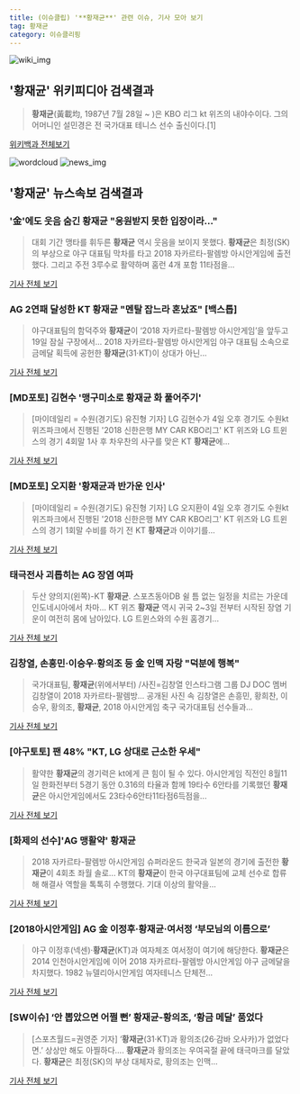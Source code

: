```yaml
---
title: (이슈클립) '**황재균**' 관련 이슈, 기사 모아 보기
tag: 황재균
category: 이슈클리핑
---
```

![wiki_img](https://user-images.githubusercontent.com/42597476/44503234-41136a80-a6d0-11e8-9071-6fc6418eafe4.png)
## **'**황재균**'** 위키피디아 검색결과
>**황재균**(黃載均, 1987년 7월 28일 ~ )은 KBO 리그 kt 위즈의 내야수이다. 그의 어머니인 설민경은 전 국가대표 테니스 선수 출신이다.[1]

<a href="https://ko.wikipedia.org/wiki/황재균" target="_blank">위키백과 전체보기</a>

![wordcloud](https://s3.ap-northeast-2.amazonaws.com/lyrics101-wordcloud/2018-09-04-1536058864.png)
![news_img](https://user-images.githubusercontent.com/42597476/44507050-1206f400-a6e4-11e8-8d98-7ffbfebb353f.png)
## **'**황재균**'** 뉴스속보 검색결과
### '金'에도 웃음 숨긴 **황재균** "응원받지 못한 입장이라…"

>대회 기간 맹타를 휘두른 **황재균** 역시 웃음을 보이지 못했다. **황재균**은 최정(SK)의 부상으로 야구 대표팀 막차를 타고 2018 자카르타-팔렘방 아시안게임에 출전했다. 그리고 주전 3루수로 활약하며 홈런 4개 포함 11타점을...

<a href="http://www.nocutnews.co.kr/news/5026612" target="_blank">기사 전체 보기</a>

### AG 2연패 달성한 KT **황재균** "멘탈 잡느라 혼났죠" [백스톱]

>야구대표팀의 함덕주와 **황재균**이 ‘2018 자카르타-팔렘방 아시안게임’을 앞두고 19일 잠실 구장에서... 2018 자카르타-팔렘방 아시안게임 야구 대표팀 소속으로 금메달 획득에 공헌한 **황재균**(31·KT)이 상대가 아닌...

<a href="http://www.sportsseoul.com/news/read/677075" target="_blank">기사 전체 보기</a>

### [MD포토] 김현수 '맹구미소로 **황재균** 화 풀어주기'

>[마이데일리 = 수원(경기도) 유진형 기자] LG 김현수가 4일 오후 경기도 수원kt위즈파크에서 진행된 '2018 신한은행 MY CAR KBO리그' KT 위즈와 LG 트윈스의 경기 4회말 1사 후 차우찬의 사구를 맞은 KT **황재균**에...

<a href="http://www.mydaily.co.kr/new_yk/html/read.php?newsid=201809041940812923&ext=na" target="_blank">기사 전체 보기</a>

### [MD포토] 오지환 '**황재균**과 반가운 인사'

>[마이데일리 = 수원(경기도) 유진형 기자] LG 오지환이 4일 오후 경기도 수원kt위즈파크에서 진행된 '2018 신한은행 MY CAR KBO리그' KT 위즈와 LG 트윈스의 경기 1회말 수비를 하기 전 KT **황재균**과 이야기를...

<a href="http://www.mydaily.co.kr/new_yk/html/read.php?newsid=201809041918709793&ext=na" target="_blank">기사 전체 보기</a>

### 태극전사 괴롭히는 AG 장염 여파

>두산 양의지(왼쪽)-KT **황재균**. 스포츠동아DB 쉴 틈 없는 일정을 치르는 가운데 인도네시아에서 차마... KT 위즈 **황재균** 역시 귀국 2~3일 전부터 시작된 장염 기운이 여전히 몸에 남아있다. LG 트윈스와의 수원 홈경기...

<a href="http://sports.donga.com/3/all/20180904/91835933/1" target="_blank">기사 전체 보기</a>

### 김창열, 손흥민·이승우·황의조 등 金 인맥 자랑 "덕분에 행복"

>국가대표팀, **황재균**(위에서부터) /사진=김창열 인스타그램 그룹 DJ DOC 멤버 김창열이 2018 자카르타-팔렘방... 공개된 사진 속 김창열은 손흥민, 황희찬, 이승우, 황의조, **황재균**, 2018 아시안게임 축구 국가대표팀 선수들과...

<a href="http://star.mt.co.kr/stview.php?no=2018090418372893748" target="_blank">기사 전체 보기</a>

### [야구토토] 팬 48% "KT, LG 상대로 근소한 우세"

>활약한 **황재균**의 경기력은 kt에게 큰 힘이 될 수 있다. 아시안게임 직전인 8월11일 한화전부터 5경기 동안 0.316의 타율과 함께 19타수 6안타를 기록했던 **황재균**은 아시안게임에서도 23타수6안타11타점6득점을...

<a href="http://sports.mk.co.kr/view.php?year=2018&no=555595" target="_blank">기사 전체 보기</a>

### [화제의 선수]'AG 맹활약' **황재균**

>2018 자카르타-팔렘방 아시안게임 슈퍼라운드 한국과 일본의 경기에 출전한 **황재균**이 4회초 좌월 솔로... KT의 **황재균**이 한국 야구대표팀에 교체 선수로 합류해 해결사 역할을 톡톡히 수행했다. 기대 이상의 활약을...

<a href="http://www.kyeongin.com/main/view.php?key=20180903010000664" target="_blank">기사 전체 보기</a>

### [2018아시안게임] AG 金 이정후·**황재균**·여서정 ‘부모님의 이름으로’

>야구 이정후(넥센)·**황재균**(KT)과 여자체조 여서정이 여기에 해당한다. **황재균**은 2014 인천아시안게임에 이어 2018 자카르타-팔렘방 아시안게임 야구 금메달을 차지했다. 1982 뉴델리아시안게임 여자테니스 단체전...

<a href="http://star.mbn.co.kr/view.php?year=2018&no=553964&refer=portal" target="_blank">기사 전체 보기</a>

### [SW이슈] ‘안 뽑았으면 어쩔 뻔’ **황재균**-황의조, ‘황금 메달’ 품었다

>[스포츠월드=권영준 기자] ‘**황재균**(31·KT)과 황의조(26·감바 오사카)가 없었다면.’ 상상만 해도 아찔하다.... **황재균**과 황의조는 우여곡절 끝에 태극마크를 달았다. **황재균**은 최정(SK)의 부상 대체자로, 황의조는 인맥...

<a href="http://www.sportsworldi.com/content/html/2018/09/02/20180902661420.html" target="_blank">기사 전체 보기</a>


